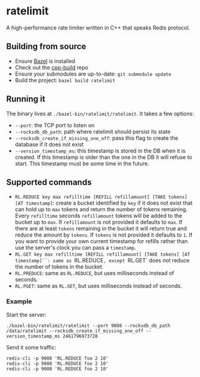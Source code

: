 # ratelimit

A high-performance rate limiter written in C++ that speaks Redis protocol.

## Building from source

* Ensure [Bazel](https://www.bazel.io/) is installed
* Check out the [cpp-build](https://github.com/smyte/cpp-build) repo
* Ensure your submodules are up-to-date: `git submodule update`
* Build the project: `bazel build ratelimit`

## Running it

The binary lives at `./bazel-bin/ratelimit/ratelimit`. It takes a few options:
* `--port`: the TCP port to listen on
* `--rocksdb_db_path`: path where ratelimit should persist its state
* `--rocksdb_create_if_missing_one_off`: pass this flag to create the database if it does not exist
* `--version_timestamp_ms`: this timestamp is stored in the DB when it is created. If this timestamp is older than the one in the DB it will refuse to start. This timestamp must be some time in the future.

## Supported commands
* `RL.REDUCE key max refilltime [REFILL refillamount] [TAKE tokens] [AT timestamp]`: create a bucket identified by `key` if it does not exist that can hold up to `max` tokens and return the number of tokens remaining. Every `refilltime` seconds `refillamount` tokens will be added to the bucket up to `max`. If `refillamount` is not provided it defaults to `max`. If there are at least `tokens` remaining in the bucket it will return true and reduce the amount by `tokens`. If `tokens` is not provided it defaults to `1`. If you want to provide your own current timestamp for refills rather than use the server's clock you can pass a `timestamp`.
* `RL.GET key max refilltime [REFILL refillamount] [TAKE tokens] [AT timestamp]``: same as `RL.REDUCE`, except `RL.GET` does not reduce the number of tokens in the bucket.
* `RL.PREDUCE`: same as `RL.REDUCE`, but uses milliseconds instead of seconds.
* `RL.PGET`: same as `RL.GET`, but uses milliseconds instead of seconds.

### Example

Start the server:
```
./bazel-bin/ratelimit/ratelimit --port 9008 --rocksdb_db_path /data/ratelimit --rocksdb_create_if_missing_one_off --version_timestamp_ms 2461796973728
```

Send it some traffic:
```
redis-cli -p 9008 'RL.REDUCE foo 2 10'
redis-cli -p 9008 'RL.REDUCE foo 2 10'
redis-cli -p 9008 'RL.REDUCE foo 2 10'
```